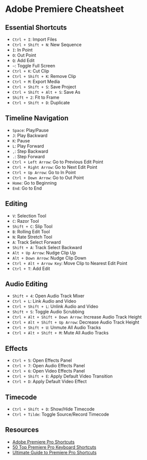 # Adobe Premiere Cheatsheet

## Essential Shortcuts

- `Ctrl + I`: Import Files
- `Ctrl + Shift + N`: New Sequence
- `I`: In Point
- `O`: Out Point
- `Q`: Add Edit
- `~`: Toggle Full Screen
- `Ctrl + K`: Cut Clip
- `Ctrl + Shift + K`: Remove Clip
- `Ctrl + M`: Export Media
- `Ctrl + Shift + S`: Save Project
- `Ctrl + Shift + Alt + S`: Save As
- `Shift + 2`: Fit to Frame
- `Ctrl + Shift + D`: Duplicate

## Timeline Navigation

- `Space`: Play/Pause
- `J`: Play Backward
- `K`: Pause
- `L`: Play Forward
- `,`: Step Backward
- `.`: Step Forward
- `Ctrl + Left Arrow`: Go to Previous Edit Point
- `Ctrl + Right Arrow`: Go to Next Edit Point
- `Ctrl + Up Arrow`: Go to In Point
- `Ctrl + Down Arrow`: Go to Out Point
- `Home`: Go to Beginning
- `End`: Go to End

## Editing

- `V`: Selection Tool
- `C`: Razor Tool
- `Shift + C`: Slip Tool
- `B`: Rolling Edit Tool
- `N`: Rate Stretch Tool
- `A`: Track Select Forward
- `Shift + A`: Track Select Backward
- `Alt + Up Arrow`: Nudge Clip Up
- `Alt + Down Arrow`: Nudge Clip Down
- `Ctrl + Alt + Arrow Key`: Move Clip to Nearest Edit Point
- `Ctrl + T`: Add Edit

## Audio Editing

- `Shift + 4`: Open Audio Track Mixer
- `Ctrl + L`: Link Audio and Video
- `Ctrl + Shift + L`: Unlink Audio and Video
- `Shift + S`: Toggle Audio Scrubbing
- `Ctrl + Alt + Shift + Down Arrow`: Increase Audio Track Height
- `Ctrl + Alt + Shift + Up Arrow`: Decrease Audio Track Height
- `Ctrl + Shift + U`: Unmute All Audio Tracks
- `Ctrl + Alt + Shift + M`: Mute All Audio Tracks

## Effects

- `Ctrl + 5`: Open Effects Panel
- `Ctrl + 7`: Open Audio Effects Panel
- `Ctrl + 6`: Open Video Effects Panel
- `Ctrl + Shift + E`: Apply Default Video Transition
- `Ctrl + D`: Apply Default Video Effect

## Timecode

- `Ctrl + Shift + D`: Show/Hide Timecode
- `Ctrl + Tilde`: Toggle Source/Record Timecode

## Resources

- [Adobe Premiere Pro Shortcuts](https://helpx.adobe.com/premiere-pro/using/default-keyboard-shortcuts.html)
- [50 Top Premiere Pro Keyboard Shortcuts](https://motionarray.com/premiere-pro/premiere-pro-keyboard-shortcuts/)
- [Ultimate Guide to Premiere Pro Shortcuts](https://filtergrade.com/ultimate-guide-to-premiere-pro-shortcuts/)
